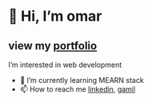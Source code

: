 # 👋 Hi, I’m omar
## view my [portfolio](https://omarsha157.github.io/portfolio/)
 I’m interested in web development
- 🌱 I’m currently learning MEARN stack
- 📫 How to reach me [linkedin](https://www.linkedin.com/in/omarsha157/), [gamil](mailto:omarsha157@gmail.com)

<!---
omarsha157/omarsha157 is a ✨ special ✨ repository because its `README.md` (this file) appears on your GitHub profile.
You can click the Preview link to take a look at your changes.
--->
